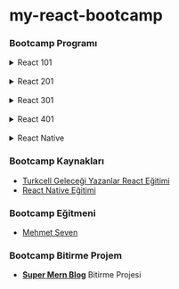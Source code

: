 # my-react-bootcamp

### Bootcamp Programı


<details>
<summary>React 101</summary>
<pre>
<i>React Giriş</i>
- React Nedir?
- NodeJS Kurulumu
- İlk React Projesinin Oluşturulması
<i>Componentler</i>
- Component Nedir? Nasıl Oluşturulur?
- Component ve JSX Kuralları
- Componentlerde Değişken Render Etmek
- Koşullu Render İşlemi
<i>Propslar</i>
- Props Nedir?
- Obje ve Array ile Çalışmak
- PropTypes Tanımı
- Default Props Tanımı
<i>Stateler</i>
- State Nedir? Nasıl Tanımlanır?
- useState Object ve Array ile Çalışmak
- Previous State Tanımı
- Form Elemanları için State Kullanımı
<i>Component Yaşam Döngüsü</i>
- useEffect
- Component Unmount
</pre>
</details>

<br/>

<details>
<summary>React 201</summary>
<pre>
<i>Data Fetching</i>
- Fetch Fonksiyonu
- Axios
- Async/Await
- Hata Yakalama
- Anonim Fonksiyonlar
<i>Fetching Uygulaması</i>
<i>Routing</i>
- React Router Dom Kurulması ve Yönlendirme
- useNavigate
- useParams
- useLocation
- Layout Component
- Not Found Sayfası
<i>Form Yönetimi</i>
- Formik Nedir? Nasıl Kullanılır?
- useFormik
- isSubmitting ve Form Resetleme
- Formik Validation
- Backend Validasyon Hatalarının Gösterimi
<i>Memoization</i>
- React Memo
- useMemo
- useCallBack

</pre>
</details>

<br/>

<details>
<summary>React 301</summary>
<pre>
<i>Context API ile State Yönetimi</i>
- Context API Nedir? Nasıl Kullanılır?
- Context Provider İzolasyonu
- Veri Manipulasyonu
- Çoklu Context Kullanımı
- Local Storage Kullanımı
- Context Optimizasyonu
<i>Todo Uygulaması</i>
<i>NPMJS Üzerinde Component Paylaşmak</i>
- Create React Library
<i>Unit Testing</i>
- Testing Library
<i>Deployment</i>
- Surge.sh Servisi Üzerine Deployment
- Netlify Servisi Üzerine Deployment
- Netlify Servisi Üzerinde Sürekli Entegrasyon İşlemleri
- AWS EC2 Üzerine Deployment
<i>Yerelleştirme</i>
</pre>
</details>

<br />

<details>
<summary>React 401</summary>
<pre>
<i>Proje Tamamlandı</i>
</pre>
</details>

<br />

<details>
<summary>React Native</summary>
<pre>
<i>React Native Giriş</i>
</pre>
</details>


### Bootcamp Kaynakları
- [Turkcell Geleceği Yazanlar React Eğitimi](https://gelecegiyazanlar.turkcell.com.tr/konu/react)
- [React Native Eğitimi](https://app.patika.dev/courses/react-native)


### Bootcamp Eğitmeni
- [Mehmet Seven](https://mehmetseven.net)

### Bootcamp Bitirme Projem
- <b>[Super Mern Blog](https://github.com/ademhatay/super-blog)</b> Bitirme Projesi
